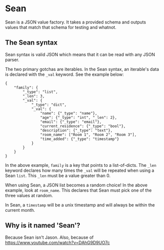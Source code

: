 # Sean
Sean is a JSON value factory. It takes a provided schema and outputs values
that match that schema for testing and whatnot.

## The Sean syntax
Sean syntax is valid JSON which means that it can be read with any JSON parser.

The two primary gotchas are iterables. In the Sean syntax, an iterable's data
is declared with the `_val` keyword. See the example below:

```
{
    "family": {
        "_type": "list",
        "_len": 3,
        "_val": {
            "_type": "dict",
            "_val": {
                "name": {"_type": "name"},
                "age": {"_type": "int", "_len": 2},
                "email": {"_type": "email"},
                "current_residence": {"_type": "bool"},
                "description": {"_type": "text"},
                "room_name": ["Room 1", "Room 2", "Room 3"],
                "time_added": {"_type": "timestamp"}
            }
        }
    }
}
```

In the above example, `family` is a key that points to a list-of-dicts. The
`_len` keyword declares how many times the `_val` will be repeated when using a
Sean `list`. This `_len` must be a value greater than 0.

When using Sean, a JSON list becomes a random choice! In the above example,
look at `room_name`. This declares that Sean must pick one of the three values
at random.

In Sean, a `timestamp` will be a unix timestamp and will always be within the
current month.

## Why is it named 'Sean'?
Because Sean isn't Jason.
Also, because of https://www.youtube.com/watch?v=DAhG9D9UO7c
